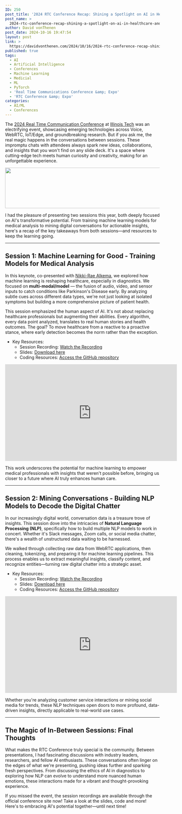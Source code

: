 ```yaml
---
ID: 250
post_title: '2024 RTC Conference Recap: Shining a Spotlight on AI in Healthcare and Voice AI Assistants'
post_name: >
  2024-rtc-conference-recap-shining-a-spotlight-on-ai-in-healthcare-and-voice-ai-assistants
author: David vonThenen
post_date: 2024-10-16 19:47:54
layout: post
link: >
  https://davidvonthenen.com/2024/10/16/2024-rtc-conference-recap-shining-a-spotlight-on-ai-in-healthcare-and-voice-ai-assistants/
published: true
tags:
  - AI
  - Artificial Intelligence
  - Conferences
  - Machine Learning
  - Medicial
  - ML
  - PyTorch
  - 'Real Time Communications Conference &amp; Expo'
  - 'RTC Conference &amp; Expo'
categories:
  - AI/ML
  - Conferences
---
```

The <a href="https://www.rtc-conference.com/2024/">2024 Real Time Communication Conference</a> at <a href="https://www.iit.edu/">Illinois Tech</a> was an electrifying event, showcasing emerging technologies across Voice, WebRTC, IoT/Edge, and groundbreaking research. But if you ask me, the real magic happens in the conversations between sessions. These impromptu chats with attendees always spark new ideas, collaborations, and insights that you won't find on any slide deck. It's a space where cutting-edge tech meets human curiosity and creativity, making for an unforgettable experience.

<img class="wp-image-329 aligncenter" src="https://davidvonthenen.com/wp-content/uploads/2025/05/rtc-conf-300x61.png" alt="" width="649" height="132" />

I had the pleasure of presenting two sessions this year, both deeply focused on AI's transformative potential. From training machine learning models for medical analysis to mining digital conversations for actionable insights, here's a recap of the key takeaways from both sessions—and resources to keep the learning going.

<hr />

<h2><strong>Session 1: Machine Learning for Good - Training Models for Medical Analysis</strong></h2>

In this keynote, co-presented with <a href="https://www.linkedin.com/in/nikkidashrae/">Nikki-Rae Alkema</a>, we explored how machine learning is reshaping healthcare, especially in diagnostics. We focused on <strong>multi-modal/model</strong> — the fusion of audio, video, and sensor inputs to catch conditions like Parkinson's Disease early. By analyzing subtle cues across different data types, we're not just looking at isolated symptoms but building a more comprehensive picture of patient health.

This session emphasized the human aspect of AI. It's not about replacing healthcare professionals but augmenting their abilities. Every algorithm, every data point analyzed, translates to real human stories and health outcomes. The goal? To move healthcare from a reactive to a proactive stance, where early detection becomes the norm rather than the exception.

<ul>
    <li>Key Resources:
<ul>
    <li>Session Recording: <a href="https://bit.ly/4eCaD6h">Watch the Recording</a></li>
    <li>Slides: <a href="https://bit.ly/4dNbq2W">Download here</a></li>
    <li>Coding Resources: <a href="https://bit.ly/4h5M5V1">Access the GitHub repository</a></li>
</ul>
</li>
</ul>

<iframe title="YouTube video player" src="https://www.youtube.com/embed/YgeinCCUBCk?si=2P6wjxTjrgPmuc7V" width="560" height="315" frameborder="0" allowfullscreen="allowfullscreen"></iframe>

This work underscores the potential for machine learning to empower medical professionals with insights that weren't possible before, bringing us closer to a future where AI truly enhances human care.

<hr />

<h2><strong>Session 2: Mining Conversations - Building NLP Models to Decode the Digital Chatter</strong></h2>

In our increasingly digital world, conversation data is a treasure trove of insights. This session dove into the intricacies of <strong>Natural Language Processing (NLP)</strong>, specifically how to build multiple NLP models to work in concert. Whether it's Slack messages, Zoom calls, or social media chatter, there's a wealth of unstructured data waiting to be harnessed.

We walked through collecting raw data from WebRTC applications, then cleaning, tokenizing, and preparing it for machine learning pipelines. This process enables us to extract meaningful insights, classify content, and recognize entities—turning raw digital chatter into a strategic asset.

<ul>
    <li>Key Resources:
<ul>
    <li>Session Recording: <a href="https://bit.ly/406K3Od">Watch the Recording</a></li>
    <li>Slides: <a href="https://bit.ly/3zWm8X6">Download here</a></li>
    <li>Coding Resources: <a href="https://bit.ly/480eojr">Access the GitHub repository</a></li>
</ul>
</li>
</ul>

<iframe title="YouTube video player" src="https://www.youtube.com/embed/0DHHS17mn_o?si=C5BX9YW6lmO84ySJ" width="560" height="315" frameborder="0" allowfullscreen="allowfullscreen"></iframe>

Whether you're analyzing customer service interactions or mining social media for trends, these NLP techniques open doors to more profound, data-driven insights, directly applicable to real-world use cases.

<hr />

<h2><strong>The Magic of In-Between Sessions: Final Thoughts</strong></h2>

What makes the RTC Conference truly special is the community. Between presentations, I had fascinating discussions with industry leaders, researchers, and fellow AI enthusiasts. These conversations often linger on the edges of what we're presenting, pushing ideas further and sparking fresh perspectives. From discussing the ethics of AI in diagnostics to exploring how NLP can evolve to understand more nuanced human emotions, these interactions made for a vibrant and thought-provoking experience.

If you missed the event, the session recordings are available through the official conference site now! Take a look at the slides, code and more! Here's to embracing AI's potential together—until next time!